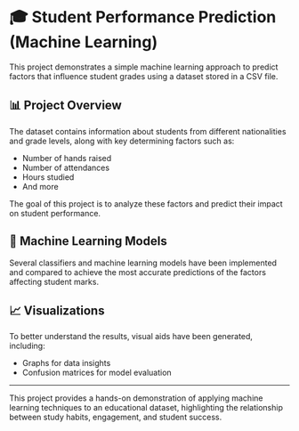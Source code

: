 # 🎓 Student Performance Prediction (Machine Learning)

This project demonstrates a simple machine learning approach to predict factors that influence student grades using a dataset stored in a CSV file.

## 📊 Project Overview

The dataset contains information about students from different nationalities and grade levels, along with key determining factors such as:

- Number of hands raised
- Number of attendances
- Hours studied
- And more

The goal of this project is to analyze these factors and predict their impact on student performance.

## 🧠 Machine Learning Models

Several classifiers and machine learning models have been implemented and compared to achieve the most accurate predictions of the factors affecting student marks.

## 📈 Visualizations

To better understand the results, visual aids have been generated, including:

- Graphs for data insights
- Confusion matrices for model evaluation

---

This project provides a hands-on demonstration of applying machine learning techniques to an educational dataset, highlighting the relationship between study habits, engagement, and student success.
